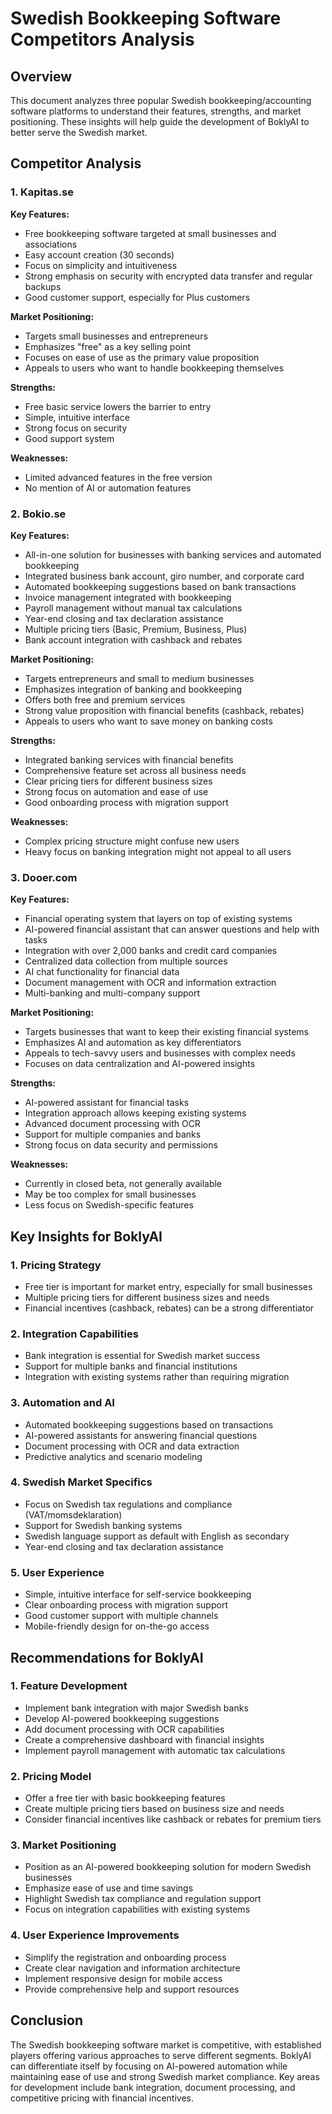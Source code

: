 # Swedish Bookkeeping Software Competitors Analysis

## Overview

This document analyzes three popular Swedish bookkeeping/accounting software platforms to understand their features, strengths, and market positioning. These insights will help guide the development of BoklyAI to better serve the Swedish market.

## Competitor Analysis

### 1. Kapitas.se

**Key Features:**
- Free bookkeeping software targeted at small businesses and associations
- Easy account creation (30 seconds)
- Focus on simplicity and intuitiveness
- Strong emphasis on security with encrypted data transfer and regular backups
- Good customer support, especially for Plus customers

**Market Positioning:**
- Targets small businesses and entrepreneurs
- Emphasizes "free" as a key selling point
- Focuses on ease of use as the primary value proposition
- Appeals to users who want to handle bookkeeping themselves

**Strengths:**
- Free basic service lowers the barrier to entry
- Simple, intuitive interface
- Strong focus on security
- Good support system

**Weaknesses:**
- Limited advanced features in the free version
- No mention of AI or automation features

### 2. Bokio.se

**Key Features:**
- All-in-one solution for businesses with banking services and automated bookkeeping
- Integrated business bank account, giro number, and corporate card
- Automated bookkeeping suggestions based on bank transactions
- Invoice management integrated with bookkeeping
- Payroll management without manual tax calculations
- Year-end closing and tax declaration assistance
- Multiple pricing tiers (Basic, Premium, Business, Plus)
- Bank account integration with cashback and rebates

**Market Positioning:**
- Targets entrepreneurs and small to medium businesses
- Emphasizes integration of banking and bookkeeping
- Offers both free and premium services
- Strong value proposition with financial benefits (cashback, rebates)
- Appeals to users who want to save money on banking costs

**Strengths:**
- Integrated banking services with financial benefits
- Comprehensive feature set across all business needs
- Clear pricing tiers for different business sizes
- Strong focus on automation and ease of use
- Good onboarding process with migration support

**Weaknesses:**
- Complex pricing structure might confuse new users
- Heavy focus on banking integration might not appeal to all users

### 3. Dooer.com

**Key Features:**
- Financial operating system that layers on top of existing systems
- AI-powered financial assistant that can answer questions and help with tasks
- Integration with over 2,000 banks and credit card companies
- Centralized data collection from multiple sources
- AI chat functionality for financial data
- Document management with OCR and information extraction
- Multi-banking and multi-company support

**Market Positioning:**
- Targets businesses that want to keep their existing financial systems
- Emphasizes AI and automation as key differentiators
- Appeals to tech-savvy users and businesses with complex needs
- Focuses on data centralization and AI-powered insights

**Strengths:**
- AI-powered assistant for financial tasks
- Integration approach allows keeping existing systems
- Advanced document processing with OCR
- Support for multiple companies and banks
- Strong focus on data security and permissions

**Weaknesses:**
- Currently in closed beta, not generally available
- May be too complex for small businesses
- Less focus on Swedish-specific features

## Key Insights for BoklyAI

### 1. Pricing Strategy
- Free tier is important for market entry, especially for small businesses
- Multiple pricing tiers for different business sizes and needs
- Financial incentives (cashback, rebates) can be a strong differentiator

### 2. Integration Capabilities
- Bank integration is essential for Swedish market success
- Support for multiple banks and financial institutions
- Integration with existing systems rather than requiring migration

### 3. Automation and AI
- Automated bookkeeping suggestions based on transactions
- AI-powered assistants for answering financial questions
- Document processing with OCR and data extraction
- Predictive analytics and scenario modeling

### 4. Swedish Market Specifics
- Focus on Swedish tax regulations and compliance (VAT/momsdeklaration)
- Support for Swedish banking systems
- Swedish language support as default with English as secondary
- Year-end closing and tax declaration assistance

### 5. User Experience
- Simple, intuitive interface for self-service bookkeeping
- Clear onboarding process with migration support
- Good customer support with multiple channels
- Mobile-friendly design for on-the-go access

## Recommendations for BoklyAI

### 1. Feature Development
- Implement bank integration with major Swedish banks
- Develop AI-powered bookkeeping suggestions
- Add document processing with OCR capabilities
- Create a comprehensive dashboard with financial insights
- Implement payroll management with automatic tax calculations

### 2. Pricing Model
- Offer a free tier with basic bookkeeping features
- Create multiple pricing tiers based on business size and needs
- Consider financial incentives like cashback or rebates for premium tiers

### 3. Market Positioning
- Position as an AI-powered bookkeeping solution for modern Swedish businesses
- Emphasize ease of use and time savings
- Highlight Swedish tax compliance and regulation support
- Focus on integration capabilities with existing systems

### 4. User Experience Improvements
- Simplify the registration and onboarding process
- Create clear navigation and information architecture
- Implement responsive design for mobile access
- Provide comprehensive help and support resources

## Conclusion

The Swedish bookkeeping software market is competitive, with established players offering various approaches to serve different segments. BoklyAI can differentiate itself by focusing on AI-powered automation while maintaining ease of use and strong Swedish market compliance. Key areas for development include bank integration, document processing, and competitive pricing with financial incentives.